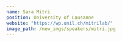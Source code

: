 ```yaml
---
name: Sara Mitri
position: University of Lausanne
website: "https://wp.unil.ch/mitrilab/"
image_path: /new_imgs/speakers/mitri.jpg
---
```

